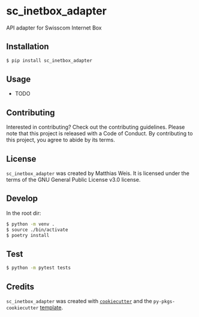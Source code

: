 # sc_inetbox_adapter

API adapter for Swisscom Internet Box

## Installation

```bash
$ pip install sc_inetbox_adapter
```

## Usage

- TODO

## Contributing

Interested in contributing? Check out the contributing guidelines. Please note that this project is released with a Code of Conduct. By contributing to this project, you agree to abide by its terms.

## License

`sc_inetbox_adapter` was created by Matthias Weis. It is licensed under the terms of the GNU General Public License v3.0 license.

## Develop

In the root dir:
```bash
$ python -m venv .
$ source ./bin/activate
$ poetry install
```

## Test
```bash
$ python -m pytest tests
```

## Credits

`sc_inetbox_adapter` was created with [`cookiecutter`](https://cookiecutter.readthedocs.io/en/latest/) and the `py-pkgs-cookiecutter` [template](https://github.com/py-pkgs/py-pkgs-cookiecutter).
